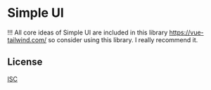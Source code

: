 # Simple UI

!!! All core ideas of Simple UI are included in this library https://vue-tailwind.com/ so consider using this library. I really recommend it.

## License

[ISC](https://github.com/figurluk/simple-ui/blob/master/license.md)
